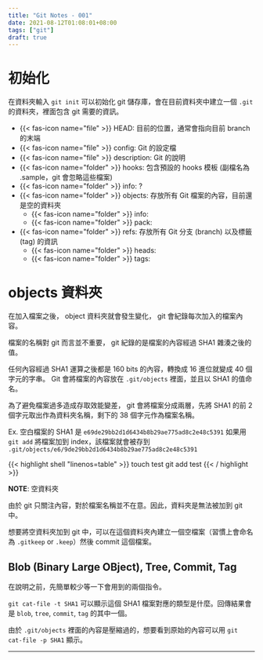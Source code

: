 ```yaml
---
title: "Git Notes - 001"
date: 2021-08-12T01:08:01+08:00
tags: ["git"]
draft: true
---
```


# 初始化

在資料夾輸入 `git init` 可以初始化 git 儲存庫，會在目前資料夾中建立一個 `.git` 的資料夾，裡面包含 git 需要的資訊。
- {{< fas-icon name="file" >}} HEAD: 目前的位置，通常會指向目前 branch 的末端
- {{< fas-icon name="file" >}} config: Git 的設定檔
- {{< fas-icon name="file" >}} description: Git 的說明
- {{< fas-icon name="folder" >}} hooks: 包含預設的 hooks 模板 (副檔名為 .sample，git 會忽略這些檔案)
- {{< fas-icon name="folder" >}} info: ?
- {{< fas-icon name="folder" >}} objects: 存放所有 Git 檔案的內容，目前還是空的資料夾
  - {{< fas-icon name="folder" >}} info:
  - {{< fas-icon name="folder" >}} pack:
- {{< fas-icon name="folder" >}} refs: 存放所有 Git 分支 (branch) 以及標籤 (tag) 的資訊
  - {{< fas-icon name="folder" >}} heads:
  - {{< fas-icon name="folder" >}} tags:


# objects 資料夾

在加入檔案之後， object 資料夾就會發生變化， git 會紀錄每次加入的檔案內容。

檔案的名稱對 git 而言並不重要， git 紀錄的是檔案的內容經過 SHA1 雜湊之後的值。

任何內容經過 SHA1 運算之後都是 160 bits 的內容，轉換成 16 進位就變成 40 個字元的字串。
Git 會將檔案的內容放在 `.git/objects` 裡面，並且以 SHA1 的值命名。

為了避免檔案過多造成存取效能變差， git 會將檔案分成兩層，先將 SHA1 的前 2 個字元取出作為資料夾名稱，剩下的 38 個字元作為檔案名稱。

Ex. 空白檔案的 SHA1 是 `e69de29bb2d1d6434b8b29ae775ad8c2e48c5391` 如果用 `git add` 將檔案加到 index，該檔案就會被存到 `.git/objects/e6/9de29bb2d1d6434b8b29ae775ad8c2e48c5391`

{{< highlight shell "linenos=table" >}}
touch test
git add test
{{< / highlight >}}

**NOTE**: 空資料夾

由於 git 只關注內容，對於檔案名稱並不在意。因此，資料夾是無法被加到 git 中。

想要將空資料夾加到 git 中，可以在這個資料夾內建立一個空檔案（習慣上會命名為 `.gitkeep` or `.keep`）然後 commit 這個檔案。 


## Blob (Binary Large OBject), Tree, Commit, Tag

在說明之前，先簡單較少等一下會用到的兩個指令。

`git cat-file -t SHA1` 可以顯示這個 SHA1 檔案對應的類型是什麼。回傳結果會是 `blob`, `tree`, `commit`, `tag` 的其中一個。

由於 `.git/objects` 裡面的內容是壓縮過的，想要看到原始的內容可以用 `git cat-file -p SHA1` 顯示。

----


